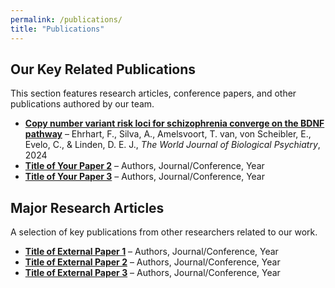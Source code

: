 ```yaml
---
permalink: /publications/
title: "Publications"
---
```


## Our Key Related Publications  
This section features research articles, conference papers, and other publications authored by our team.

- **[Copy number variant risk loci for schizophrenia converge on the BDNF pathway](https://doi.org/10.1080/15622975.2024.2327027)** – Ehrhart, F., Silva, A., Amelsvoort, T. van, von Scheibler, E., Evelo, C., & Linden, D. E. J., *The World Journal of Biological Psychiatry*, 2024  
- **[Title of Your Paper 2](link-to-paper)** – Authors, Journal/Conference, Year  
- **[Title of Your Paper 3](link-to-paper)** – Authors, Journal/Conference, Year  

## Major Research Articles  
A selection of key publications from other researchers related to our work.  

- **[Title of External Paper 1](link-to-paper)** – Authors, Journal/Conference, Year  
- **[Title of External Paper 2](link-to-paper)** – Authors, Journal/Conference, Year  
- **[Title of External Paper 3](link-to-paper)** – Authors, Journal/Conference, Year   